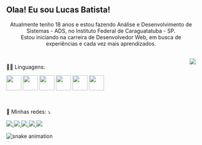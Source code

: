 ## Olaa! Eu sou Lucas Batista!

<div align="center">
  <p> 
    Atualmente tenho 18 anos e estou fazendo Análise e Desenvolvimento de Sistemas - ADS, no Instituto Federal de Caraguatatuba - SP.<br>
    Estou iniciando na carreira de Desenvolvedor Web, em busca de experiências e cada vez mais aprendizados.
  </p>
  
  <br>
  
  <a href="https://github.com/lucasBatistaa">
      <img align="right" src="https://github-readme-stats.vercel.app/api/top-langs/?username=lucasBatistaa&theme=dark&hide_langs_below=1" />
  </a>
</div>

<div>
  <p>👨‍💻 Linguagens: </p>
  
  <a href="https://github.com/lucasBatistaa"><img src="https://cdn.jsdelivr.net/gh/devicons/devicon/icons/javascript/javascript-original.svg" height="40px"/></a>
  <a href="https://github.com/lucasBatistaa"><img src="https://cdn.jsdelivr.net/gh/devicons/devicon/icons/html5/html5-original.svg" height="40px"/></a>
  <a href="https://github.com/lucasBatistaa"><img src="https://cdn.jsdelivr.net/gh/devicons/devicon/icons/css3/css3-original.svg" height="40px"/></a>
  <a href="https://github.com/lucasBatistaa"><img src="https://cdn.jsdelivr.net/gh/devicons/devicon/icons/python/python-original.svg" height="40px"/></a>
  <a href="https://github.com/lucasBatistaa"><img src="https://cdn.jsdelivr.net/gh/devicons/devicon/icons/react/react-original.svg" height="40px"/></a>
  <a href="https://github.com/lucasBatistaa"><img src="https://cdn.jsdelivr.net/gh/devicons/devicon/icons/c/c-original.svg" height="40px"/></a>
</div>

<br>

<div>
  <p align="left">
    💌 Minhas redes: ⤵️
  </p>

  <a href="#" target="_blank"> 
    <img src="https://img.shields.io/badge/website-000000?style=for-the-badge&logo=About.me&logoColor=white" target="_blank">
  </a>

  <a href="https://instagram.com/lucasbatista30_" target="_blank">
    <img src="https://img.shields.io/badge/Instagram-E4405F?style=for-the-badge&logo=instagram&logoColor=white&text-decoration=none" target="_blank">
  </a>

  <a href="https://www.linkedin.com/in/lucas-batista-tech/" target="_blank">
    <img src="https://img.shields.io/badge/LinkedIn-0077B5?style=for-the-badge&logo=linkedin&logoColor=white" target="_blank"> 
  </a>

  <a href="#" target="_blank">
    <img src="https://img.shields.io/badge/Gmail-D14836?style=for-the-badge&logo=gmail&logoColor=white" target="_blank">
  </a>

  <a href="#" target="_blank">
    <img src="https://img.shields.io/badge/Twitter-1DA1F2?style=for-the-badge&logo=twitter&logoColor=white" target="_blank">
  </a>

  ![snake animation](https://github.com/lucasBatistaa/lucasBatistaa/blob/output/github-contribution-grid-snake.svg)
</div>
